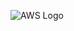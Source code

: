 ![AWS Logo](http://url/to/img.png](https://upload.wikimedia.org/wikipedia/commons/thumb/9/93/Amazon_Web_Services_Logo.svg/1200px-Amazon_Web_Services_Logo.svg.png))
